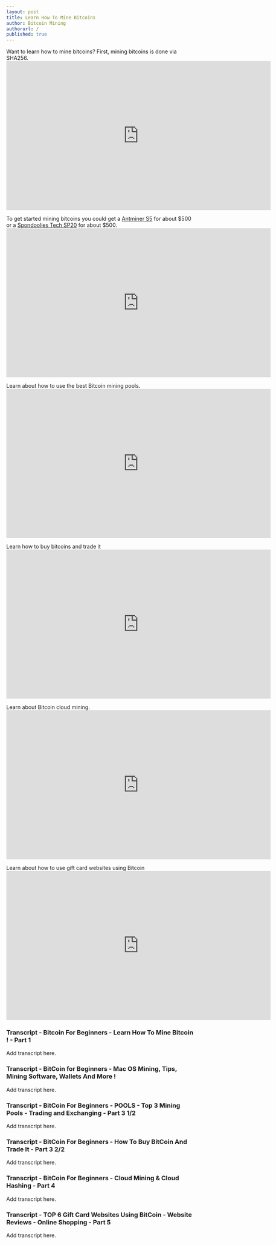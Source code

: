 ```yaml
---
layout: post
title: Learn How To Mine Bitcoins
author: Bitcoin Mining
authorurl: /
published: true
---
```



<p>Want to learn how to mine bitcoins? First, mining bitcoins is done via SHA256.
<iframe width="700" height="394" src="https://www.youtube.com/embed/j7opj5-32hw" frameborder="0" allowfullscreen></iframe>
<p>To get started mining bitcoins you could get a <a href="http://www.runtogold.com/1155ghsantminerbitcoinminer">Antminer S5</a> for about $500 or a <a href="http://www.runtogold.com/17thsspondooliesbitcoinminer">Spondoolies Tech SP20</a> for about $500.
<iframe width="700" height="394" src="https://www.youtube.com/embed/ZEV3QFj19u8" frameborder="0" allowfullscreen></iframe>
<p>Learn about how to use the best Bitcoin mining pools.
<iframe width="700" height="394" src="https://www.youtube.com/embed/pvrVtCOGTWY" frameborder="0" allowfullscreen></iframe>
<p>Learn how to buy bitcoins and trade it
<iframe width="700" height="394" src="https://www.youtube.com/embed/GzSPSK6cn8E" frameborder="0" allowfullscreen></iframe>
<p>Learn about Bitcoin cloud mining.
<iframe width="700" height="394" src="https://www.youtube.com/embed/Bd1doftVUHg" frameborder="0" allowfullscreen></iframe>
<p>Learn about how to use gift card websites using Bitcoin
<iframe width="700" height="394" src="https://www.youtube.com/embed/Ibh0AnQuyyA" frameborder="0" allowfullscreen></iframe>

### Transcript - Bitcoin For Beginners - Learn How To Mine Bitcoin ! - Part 1
Add transcript here.

### Transcript - BitCoin for Beginners - Mac OS Mining, Tips, Mining Software, Wallets And More ! 
Add transcript here.

### Transcript - BitCoin For Beginners - POOLS - Top 3 Mining Pools - Trading and Exchanging - Part 3 1/2
Add transcript here.

### Transcript - BitCoin For Beginners - How To Buy BitCoin And Trade It - Part 3 2/2
Add transcript here.

### Transcript - BitCoin For Beginners - Cloud Mining & Cloud Hashing - Part 4
Add transcript here.

### Transcript - TOP 6 Gift Card Websites Using BitCoin - Website Reviews - Online Shopping - Part 5
Add transcript here.